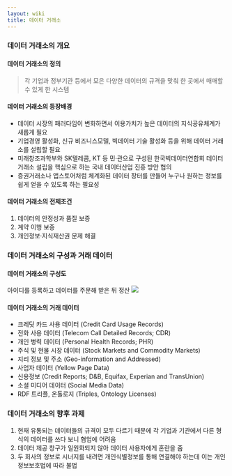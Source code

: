 ```yaml
---
layout: wiki
title: 데이터 거래소
---
```


### 데이터 거래소의 개요
#### 데이터 거래소의 정의
> 각 기업과 정부기관 등에서 모은 다양한 데이터의 규격을 맞춰 한 곳에서 매매할 수 있게 한 시스템

#### 데이터 거래소의 등장배경
* 데이터 시장의 패러다임이 변화하면서 이용가치가 높은 데이터의 지식공유체계가 새롭게 필요
* 기업경영 활성화, 신규 비즈니스모델, 빅데이터 기술 활성화 등을 위해 데이터 거래소를 설립할 필요
* 미래창조과학부와 SK텔레콤, KT 등 민·관으로 구성된 한국빅데이터연합회 데이터거래소 설립을 핵심으로 하는 국내 데이터산업 진흥 방안 협의
* 증권거래소나 앱스토어처럼 체계화된 데이터 장터를 만들어 누구나 원하는 정보를 쉽게 얻을 수 있도록 하는 필요성

#### 데이터 거래소의 전제조건
1. 데이터의 안정성과 품질 보증
1. 계약 이행 보증
1. 개인정보·지식재산권 문제 해결

### 데이터 거래소의 구성과 거래 데이터
#### 데이터 거래소의 구성도
아이디를 등록하고 데이터를 주문해 받은 뒤 정산
![](http://image.slidesharecdn.com/4-150420214107-conversion-gate02/95/-28-638.jpg?cb=1429566243)

#### 데이터 거래소의 거래 데이터
* 크레딧 카드 사용 데이터 (Credit Card Usage Records)
* 전화 사용 데이터 (Telecom Call Detailed Records; CDR)
* 개인 병력 데이터 (Personal Health Records; PHR)
* 주식 및 현물 시장 데이터 (Stock Markets and Commodity Markets)
* 지리 정보 및 주소 (Geo-information and Addressed)
* 사업자 데이터 (Yellow Page Data)
* 신용정보 (Credit Reports; D&B, Equifax, Experian and TransUnion)
* 소셜 미디어 데이터 (Social Media Data)
* RDF 트리플, 온톨로지 (Triples, Ontology Licenses)

### 데이터 거래소의 향후 과제
1. 현재 유통되는 데이터들의 규격이 모두 다르기 때문에 각 기업과 기관에서 다른 형식의 데이터를 쓰다 보니 협업에 어려움
1. 데이터 제공 창구가 일원화되지 않아 데이터 사용자에게 혼란을 줌
1. 두 회사의 정보로 시너지를 내려면 개인식별정보를 통해 연결해야 하는데 이는 개인정보보호법에 따라 불법
